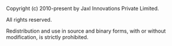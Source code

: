 Copyright (c) 2010-present by Jaxl Innovations Private Limited.

All rights reserved.

Redistribution and use in source and binary forms,
with or without modification, is strictly prohibited.
